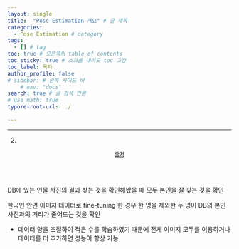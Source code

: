 ```yaml
---
layout: single
title:  "Pose Estimation 개요" # 글 제목
categories: 
  - Pose Estimation # category
tags: 
  - [] # tag
toc: true # 오른쪽의 table of contents
toc_sticky: true # 스크롤 내려도 toc 고정
toc_label: 목차
author_profile: false
# sidebar: # 왼쪽 사이드 바
    # nav: "docs"
search: true # 글 검색 안됨
# use_math: true
typore-root-url: ../

---
```


****

2. 

   

<center style="font-size:12px;">
<a href="https://namu.wiki/w/%ED%95%9C%EC%86%8C%ED%9D%AC"> 출처 </a>
</center>



<br><br>

DB에 있는 인물 사진의 결과 찾는 것을 확인해봤을 때 모두 본인을 잘 찾는 것을 확인

한국인 안면 이미지 데이터로 fine-tuning 한 경우  한 명을 제외한 두 명이 DB의 본인 사진과의 거리가 줄어드는 것을 확인

-  데이터 양을 조절하여 적은 수를 학습하였기 때문에 전체 이미지 모두를 이용하거나 데이터를 더 추가하면 성능이 향상 가능
